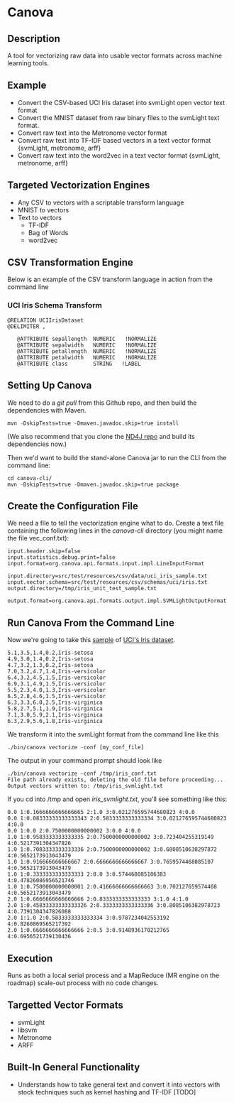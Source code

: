Canova
======

## Description

A tool for vectorizing raw data into usable vector formats across machine learning tools.

## Example

 * Convert the CSV-based UCI Iris dataset into svmLight open vector text format
 * Convert the MNIST dataset from raw binary files to the svmLight text format.
 * Convert raw text into the Metronome vector format
 * Convert raw text into TF-IDF based vectors in a text vector format {svmLight, metronome, arff}
 * Convert raw text into the word2vec in a text vector format {svmLight, metronome, arff}

## Targeted Vectorization Engines

 * Any CSV to vectors with a scriptable transform language
 * MNIST to vectors
 * Text to vectors
    * TF-IDF
    * Bag of Words
    * word2vec

## CSV Transformation Engine

Below is an example of the CSV transform language in action from the command line

### UCI Iris Schema Transform

```
@RELATION UCIIrisDataset
@DELIMITER ,
 
   @ATTRIBUTE sepallength  NUMERIC   !NORMALIZE
   @ATTRIBUTE sepalwidth   NUMERIC   !NORMALIZE
   @ATTRIBUTE petallength  NUMERIC   !NORMALIZE
   @ATTRIBUTE petalwidth   NUMERIC   !NORMALIZE
   @ATTRIBUTE class        STRING   !LABEL
```

## Setting Up Canova

We need to do a *git pull* from this Github repo, and then build the dependencies with Maven. 

```
mvn -DskipTests=true -Dmaven.javadoc.skip=true install
```
(We also recommend that you clone the [ND4J repo](https://github.com/deeplearning4j/nd4j) and build its dependencies now.)

Then we'd want to build the stand-alone Canova jar to run the CLI from the command line:

```
cd canova-cli/
mvn -DskipTests=true -Dmaven.javadoc.skip=true package
```

## Create the Configuration File

We need a file to tell the vectorization engine what to do. Create a text file containing the following lines in the *canova-cli* directory (you might name the file vec_conf.txt):

```
input.header.skip=false
input.statistics.debug.print=false
input.format=org.canova.api.formats.input.impl.LineInputFormat

input.directory=src/test/resources/csv/data/uci_iris_sample.txt
input.vector.schema=src/test/resources/csv/schemas/uci/iris.txt
output.directory=/tmp/iris_unit_test_sample.txt

output.format=org.canova.api.formats.output.impl.SVMLightOutputFormat
```

## Run Canova From the Command Line

Now we're going to take this [sample](https://github.com/deeplearning4j/Canova/blob/master/canova-cli/src/test/resources/csv/data/uci_iris_sample.txt) of [UCI's Iris dataset](https://archive.ics.uci.edu/ml/machine-learning-databases/iris/iris.data).

```
5.1,3.5,1.4,0.2,Iris-setosa
4.9,3.0,1.4,0.2,Iris-setosa
4.7,3.2,1.3,0.2,Iris-setosa
7.0,3.2,4.7,1.4,Iris-versicolor
6.4,3.2,4.5,1.5,Iris-versicolor
6.9,3.1,4.9,1.5,Iris-versicolor
5.5,2.3,4.0,1.3,Iris-versicolor
6.5,2.8,4.6,1.5,Iris-versicolor
6.3,3.3,6.0,2.5,Iris-virginica
5.8,2.7,5.1,1.9,Iris-virginica
7.1,3.0,5.9,2.1,Iris-virginica
6.3,2.9,5.6,1.8,Iris-virginica
```

We transform it into the svmLight format from the command line like this

```
./bin/canova vectorize -conf [my_conf_file]
```

The output in your command prompt should look like

```
./bin/canova vectorize -conf /tmp/iris_conf.txt 
File path already exists, deleting the old file before proceeding...
Output vectors written to: /tmp/iris_svmlight.txt

```
If you cd into /tmp and open *iris_svmlight.txt*, you'll see something like this:

```
0.0 1:0.1666666666666665 2:1.0 3:0.021276595744680823 4:0.0
0.0 1:0.08333333333333343 2:0.5833333333333334 3:0.021276595744680823 4:0.0
0.0 1:0.0 2:0.7500000000000002 3:0.0 4:0.0
1.0 1:0.9583333333333335 2:0.7500000000000002 3:0.723404255319149 4:0.5217391304347826
1.0 1:0.7083333333333336 2:0.7500000000000002 3:0.6808510638297872 4:0.5652173913043479
1.0 1:0.916666666666667 2:0.6666666666666667 3:0.7659574468085107 4:0.5652173913043479
1.0 1:0.3333333333333333 2:0.0 3:0.574468085106383 4:0.47826086956521746
1.0 1:0.7500000000000001 2:0.41666666666666663 3:0.702127659574468 4:0.5652173913043479
2.0 1:0.6666666666666666 2:0.8333333333333333 3:1.0 4:1.0
2.0 1:0.45833333333333326 2:0.3333333333333336 3:0.8085106382978723 4:0.7391304347826088
2.0 1:1.0 2:0.5833333333333334 3:0.9787234042553192 4:0.8260869565217392
2.0 1:0.6666666666666666 2:0.5 3:0.9148936170212765 4:0.6956521739130436
```

## Execution

Runs as both a local serial process and a MapReduce (MR engine on the roadmap) scale-out process with no code changes.

## Targetted Vector Formats
* svmLight
* libsvm
* Metronome
* ARFF

## Built-In General Functionality
* Understands how to take general text and convert it into vectors with stock techniques such as kernel hashing and TF-IDF [TODO]
